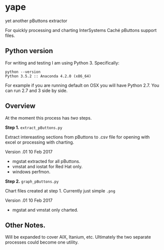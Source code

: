 # yape
yet another pButtons extractor

For quickly processing and charting InterSystems Caché pButtons support files.

## Python version

For writing and testing I am using Python 3. Specifically:

    python --version
    Python 3.5.2 :: Anaconda 4.2.0 (x86_64)

For example if you are running default on OSX you will have Python 2.7. You can run 2.7 and 3 side by side.

## Overview
At the moment this process has _two_ steps.

**Step 1.** `extract_pButtons.py`

Extract intereasting sections from pButtons to .csv file for opening with excel or processing with charting.

Version .01 10 Feb 2017

- mgstat extracted for all pButtons.
- vmstat and iostat for Red Hat only.
- windows perfmon.

**Step 2.** `graph_pButtons.py`

Chart files created at step 1. Currently just simple `.png`

Version .01 10 Feb 2017

- mgstat and vmstat only charted.

## Other Notes.

Will be expanded to cover AIX, Itanium, etc.
Ultimately the two separate processes could become one utility. 


